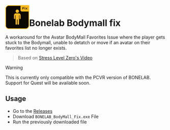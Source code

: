 <img align="left" width="75" height="75" src="https://raw.githubusercontent.com/Grafaffel/bonelab-bodymall-fix/main/assets/BL_icon.png">

# Bonelab Bodymall fix

A workaround for the Avatar BodyMall Favorites Issue where the player gets stuck to the Bodymall, unable to detatch or move if an avatar on their favorites list no longer exists.

> Based on [Stress Level Zero's Video](https://www.youtube.com/watch?v=ia4IL-OgwOY)

> [!WARNING]  
> This is currently only compatible with the PCVR version of BONELAB. Support for Quest will be available soon.

## Usage

- Go to the [Releases](https://github.com/Grafaffel/bonelab-bodymall-fix/releases/latest)
- Download `BONELAB_BodyMall_Fix.exe` File
- Run the previously downloaded file
